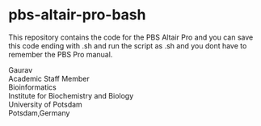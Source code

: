 # pbs-altair-pro-bash
This repository contains the code for the PBS Altair Pro and you can save this code ending with .sh and run the script as .sh and you dont have to remember the PBS Pro manual. 

Gaurav \
Academic Staff Member \
Bioinformatics \
Institute for Biochemistry and Biology \
University of Potsdam \
Potsdam,Germany
